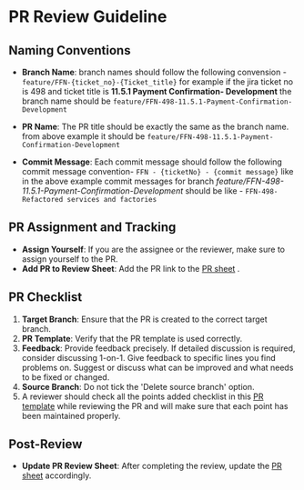 # PR Review Guideline

## Naming Conventions

- **Branch Name**: branch names should follow the following convension - `feature/FFN-{ticket_no}-{Ticket_title}`
for example if the jira ticket no is 498 and ticket title is **11.5.1 Payment Confirmation- Development** 
the branch name should be `feature/FFN-498-11.5.1-Payment-Confirmation-Development`
- **PR Name**: The PR title should be exactly the same as the branch name. from above example it should be `feature/FFN-498-11.5.1-Payment-Confirmation-Development`

- **Commit Message**: Each commit message should follow the following commit message convention-
 `FFN - {ticketNo} - {commit message}`
like in the above example commit messages for branch 
*feature/FFN-498-11.5.1-Payment-Confirmation-Development* should be like - 
`FFN-498-Refactored services and factories`
## PR Assignment and Tracking

- **Assign Yourself**: If you are the assignee or the reviewer, make sure to assign yourself to the PR.
- **Add PR to Review Sheet**: Add the PR link to the [PR sheet](https://tinyurl.com/2be5zsg8) .

## PR Checklist

1. **Target Branch**: Ensure that the PR is created to the correct target branch.
2. **PR Template**: Verify that the PR template is used correctly.
3. **Feedback**: Provide feedback precisely. If detailed discussion is required, consider discussing 1-on-1. Give feedback to specific lines you find problems on. Suggest or discuss what can be improved and what needs to be fixed or changed.
4. **Source Branch**: Do not tick the 'Delete source branch' option.
5. A reviewer should check all the points added checklist in this [PR template](PR_Template_ClientPortal.md) while reviewing the PR and will make sure that each point has been maintained properly.

## Post-Review

- **Update PR Review Sheet**: After completing the review, update the [PR sheet](https://tinyurl.com/2be5zsg8) accordingly. 

